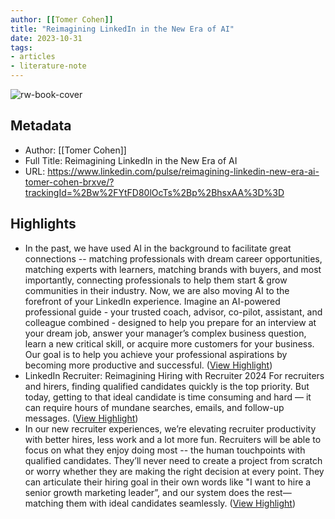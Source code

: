 ```yaml
---
author: [[Tomer Cohen]]
title: "Reimagining LinkedIn in the New Era of AI"
date: 2023-10-31
tags: 
- articles
- literature-note
---
```

![rw-book-cover](https://readwise-assets.s3.amazonaws.com/static/images/article0.00998d930354.png)

## Metadata
- Author: [[Tomer Cohen]]
- Full Title: Reimagining LinkedIn in the New Era of AI
- URL: https://www.linkedin.com/pulse/reimagining-linkedin-new-era-ai-tomer-cohen-brxve/?trackingId=%2Bw%2FYtFD80lOcTs%2Bp%2BhsxAA%3D%3D

## Highlights
- In the past, we have used AI in the background to facilitate great connections -- matching professionals with dream career opportunities, matching experts with learners, matching brands with buyers, and most importantly, connecting professionals to help them start & grow communities in their industry.
  Now, we are also moving AI to the forefront of your LinkedIn experience. Imagine an AI-powered professional guide - your trusted coach, advisor, co-pilot, assistant, and colleague combined - designed to help you prepare for an interview at your dream job, answer your manager’s complex business question, learn a new critical skill, or acquire more customers for your business. Our goal is to help you achieve your professional aspirations by becoming more productive and successful. ([View Highlight](https://read.readwise.io/read/01he16hrb3cjmg470ypy5nj1my))
- LinkedIn Recruiter: Reimagining Hiring with Recruiter 2024
  For recruiters and hirers, finding qualified candidates quickly is the top priority. But today, getting to that ideal candidate is time consuming and hard — it can require hours of mundane searches, emails, and follow-up messages. ([View Highlight](https://read.readwise.io/read/01he16j0f45wvhwkc946exajme))
- In our new recruiter experiences, we’re elevating recruiter productivity with better hires, less work and a lot more fun. Recruiters will be able to focus on what they enjoy doing most -- the human touchpoints with qualified candidates. They’ll never need to create a project from scratch or worry whether they are making the right decision at every point. They can articulate their hiring goal in their own words like "I want to hire a senior growth marketing leader”, and our system does the rest—matching them with ideal candidates seamlessly. ([View Highlight](https://read.readwise.io/read/01he16jx9rket7q7fsnecxkt8g))
